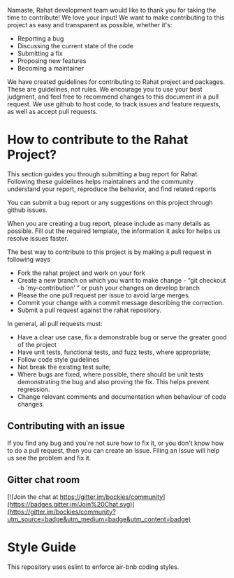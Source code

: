 Namaste, Rahat development team would like to thank you for taking the time to contribute! We love your input! We want to make contributing to this project as easy and transparent as possible, whether it's:

-   Reporting a bug
-   Discussing the current state of the code
-   Submitting a fix
-   Proposing new features  
-   Becoming a maintainer

We have created guidelines for contributing to Rahat project and packages. These are guidelines, not rules. We encourage you to use your best judgment, and feel free to recommend changes to this document in a pull request. We use github to host code, to track issues and feature requests, as well as accept pull requests.

# How to contribute to the Rahat Project?

This section guides you through submitting a bug report for Rahat. Following these guidelines helps maintainers and the community understand your report, reproduce the behavior, and find related reports

You can submit a bug report or any suggestions on this project through github issues.

When you are creating a bug report, please include as many details as possible. Fill out the required template, the information it asks for helps us resolve issues faster.

The best way to contribute to this project is by making a pull request in following ways

-   Fork the rahat project and work on your fork
-   Create a new branch on which you want to make change - “git checkout -b ‘my-contribution’ ” or push your changes on develop branch
-   Please the one pull request per issue to avoid large merges.
-   Commit your change with a commit message describing the correction.
-   Submit a pull request against the rahat repository.
  
In general, all pull requests must:

-   Have a clear use case, fix a demonstrable bug or serve the greater good of the project
-   Have unit tests, functional tests, and fuzz tests, where appropriate;
-   Follow code style guidelines
-   Not break the existing test suite;
-   Where bugs are fixed, where possible, there should be unit tests demonstrating the bug and also proving the fix. This helps prevent regression.
-   Change relevant comments and documentation when behaviour of code changes.
  
## Contributing with an issue

If you find any bug and you're not sure how to fix it, or you don't know how to do a pull request, then you can create an Issue. Filing an Issue will help us see the problem and fix it.

## Gitter chat room
[![Join the chat at https://gitter.im/bockies/community](https://badges.gitter.im/Join%20Chat.svg)](https://gitter.im/bockies/community?utm_source=badge&utm_medium=badge&utm_content=badge)

# Style Guide
This repository uses eslint to enforce air-bnb coding styles.